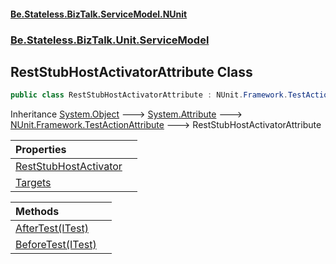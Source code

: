 #### [Be.Stateless.BizTalk.ServiceModel.NUnit](README.md 'README')
### [Be.Stateless.BizTalk.Unit.ServiceModel](Be.Stateless.BizTalk.Unit.ServiceModel.md 'Be.Stateless.BizTalk.Unit.ServiceModel')

## RestStubHostActivatorAttribute Class

```csharp
public class RestStubHostActivatorAttribute : NUnit.Framework.TestActionAttribute
```

Inheritance [System.Object](https://docs.microsoft.com/en-us/dotnet/api/System.Object 'System.Object') &#129106; [System.Attribute](https://docs.microsoft.com/en-us/dotnet/api/System.Attribute 'System.Attribute') &#129106; [NUnit.Framework.TestActionAttribute](https://docs.microsoft.com/en-us/dotnet/api/NUnit.Framework.TestActionAttribute 'NUnit.Framework.TestActionAttribute') &#129106; RestStubHostActivatorAttribute

| Properties | |
| :--- | :--- |
| [RestStubHostActivator](RestStubHostActivatorAttribute.RestStubHostActivator.md 'Be.Stateless.BizTalk.Unit.ServiceModel.RestStubHostActivatorAttribute.RestStubHostActivator') | |
| [Targets](RestStubHostActivatorAttribute.Targets.md 'Be.Stateless.BizTalk.Unit.ServiceModel.RestStubHostActivatorAttribute.Targets') | |

| Methods | |
| :--- | :--- |
| [AfterTest(ITest)](RestStubHostActivatorAttribute.AfterTest(ITest).md 'Be.Stateless.BizTalk.Unit.ServiceModel.RestStubHostActivatorAttribute.AfterTest(NUnit.Framework.Interfaces.ITest)') | |
| [BeforeTest(ITest)](RestStubHostActivatorAttribute.BeforeTest(ITest).md 'Be.Stateless.BizTalk.Unit.ServiceModel.RestStubHostActivatorAttribute.BeforeTest(NUnit.Framework.Interfaces.ITest)') | |
